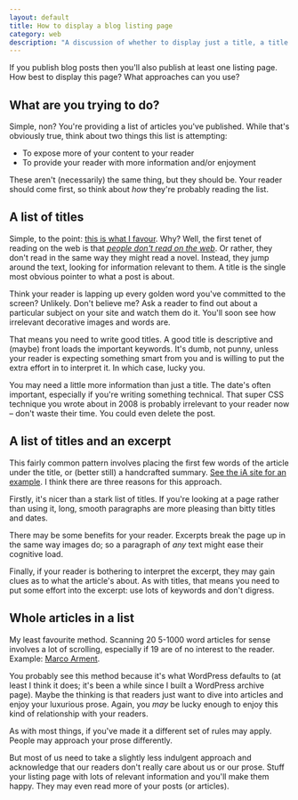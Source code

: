 ```yaml
---
layout: default
title: How to display a blog listing page
category: web
description: "A discussion of whether to display just a title, a title and an excerpt or the whole article on a page that lists several articles or blog posts."
---
```


<p class="f4">If you publish blog posts then you'll also publish at least one listing page. How best to display this page? What approaches can you use?</p>

## What are you trying to do?

Simple, non? You're providing a list of articles you've published. While that's obviously true, think about two things this list is attempting:

- To expose more of your content to your reader
- To provide your reader with more information and/or enjoyment

These aren't (necessarily) the same thing, but they should be. Your reader should come first, so think about _how_ they're probably reading the list.

## A list of titles

Simple, to the point: [this is what I favour](/blog/). Why? Well, the first tenet of reading on the web is that [_people don't read on the web_](https://www.nngroup.com/articles/how-users-read-on-the-web/). Or rather, they don't read in the same way they might read a novel. Instead, they jump around the text, looking for information relevant to them. A title is the single most obvious pointer to what a post is about.

Think your reader is lapping up every golden word you've committed to the screen? Unlikely. Don't believe me? Ask a reader to find out about a particular subject on your site and watch them do it. You'll soon see how irrelevant decorative images and words are.

That means you need to write good titles. A good title is descriptive and (maybe) front loads the important keywords. It's dumb, not punny, unless your reader is expecting something smart from you and is willing to put the extra effort in to interpret it. In which case, lucky you.

You may need a little more information than just a title. The date's often important, especially if you're writing something technical. That super CSS technique you wrote about in 2008 is probably irrelevant to your reader now &#8211; don't waste their time. You could even delete the post.

## A list of titles and an excerpt

This fairly common pattern involves placing the first few words of the article under the title, or (better still) a handcrafted summary. [See the iA site for an example](https://ia.net/know-how). I think there are three reasons for this approach.

Firstly, it's nicer than a stark list of titles. If you're looking at a page rather than using it, long, smooth paragraphs are more pleasing than bitty titles and dates.

There may be some benefits for your reader. Excerpts break the page up in the same way images do; so a paragraph of _any_ text might ease their cognitive load.

Finally, if your reader is bothering to interpret the excerpt, they may gain clues as to what the article's about. As with titles, that means you need to put some effort into the excerpt: use lots of keywords and don't digress.

## Whole articles in a list

My least favourite method. Scanning 20 5-1000 word articles for sense involves a lot of scrolling, especially if 19 are of no interest to the reader. Example: [Marco Arment](https://marco.org/).

You probably see this method because it's what WordPress defaults to (at least I think it does; it's been a while since I built a WordPress archive page). Maybe the thinking is that readers just want to dive into articles and enjoy your luxurious prose. Again, you _may_ be lucky enough to enjoy this kind of relationship with your readers.

As with most things, if you've made it a different set of rules may apply. People may approach your prose differently.

But most of us need to take a slightly less indulgent approach and acknowledge that our readers don't really care about us or our prose. Stuff your listing page with lots of relevant information and you'll make them happy. They may even read more of your posts (or articles).

